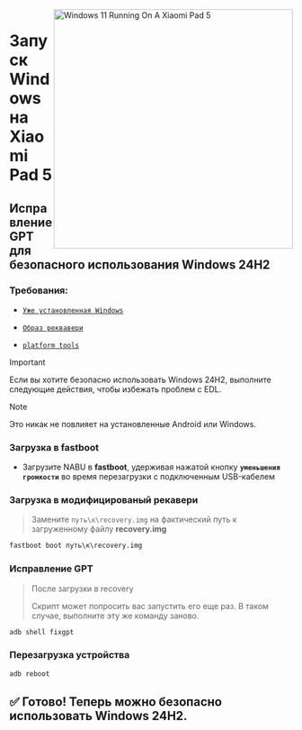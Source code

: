 <img align="right" src="https://raw.githubusercontent.com/erdilS/Port-Windows-11-Xiaomi-Pad-5/main/nabu.png" width="425" alt="Windows 11 Running On A Xiaomi Pad 5">

# Запуск Windows на Xiaomi Pad 5

## Исправление GPT для безопасного использования Windows 24H2

### Требования:
- [```Уже установленная Windows```](selection-ru.md)

- [```Образ реквавери```](https://github.com/erdilS/Port-Windows-11-Xiaomi-Pad-5/releases/download/1.0/recovery.img)

- [```platform tools```](https://developer.android.com/studio/releases/platform-tools)

> [!Important]
> Если вы хотите безопасно использовать Windows 24H2, выполните следующие действия, чтобы избежать проблем с EDL.

> [!NOTE]
> Это никак не повлияет на установленные Android или Windows.

### Загрузка в fastboot
- Загрузите NABU в **fastboot**, удерживая нажатой кнопку **`уменьшения громкости`** во время перезагрузки с подключенным USB-кабелем

### Загрузка в модифицированый рекавери
> Замените `путь\к\recovery.img` на фактический путь к загруженному файлу **recovery.img**
```cmd
fastboot boot путь\к\recovery.img
```

### Исправление GPT
> После загрузки в recovery
>
> Скрипт может попросить вас запустить его еще раз. В таком случае, выполните эту же команду заново.
```cmd
adb shell fixgpt
```

### Перезагрузка устройства
```cmd
adb reboot
```

## ✅ Готово! Теперь можно безопасно использовать Windows 24H2.
